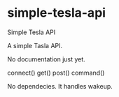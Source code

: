 # simple-tesla-api
Simple Tesla API

A simple Tasla API.

No documentation just yet. 

connect()
get()
post()
command()

No dependecies. It handles wakeup.
